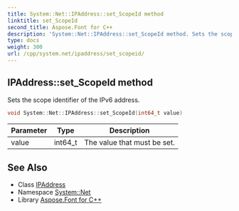 ```yaml
---
title: System::Net::IPAddress::set_ScopeId method
linktitle: set_ScopeId
second_title: Aspose.Font for C++
description: 'System::Net::IPAddress::set_ScopeId method. Sets the scope identifier of the IPv6 address in C++.'
type: docs
weight: 300
url: /cpp/system.net/ipaddress/set_scopeid/
---
```

## IPAddress::set_ScopeId method


Sets the scope identifier of the IPv6 address.

```cpp
void System::Net::IPAddress::set_ScopeId(int64_t value)
```


| Parameter | Type | Description |
| --- | --- | --- |
| value | int64_t | The value that must be set. |

## See Also

* Class [IPAddress](../)
* Namespace [System::Net](../../)
* Library [Aspose.Font for C++](../../../)
